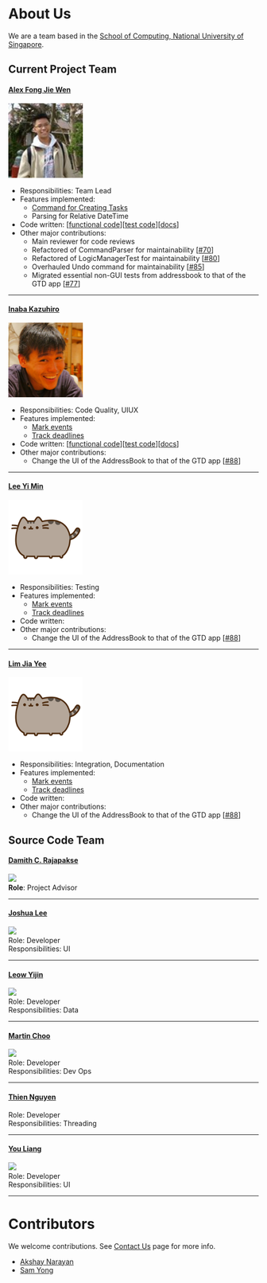 # About Us

We are a team based in the [School of Computing, National University of Singapore](http://www.comp.nus.edu.sg).

## Current Project Team

#### [Alex Fong Jie Wen](https://github.com/AlexFJW)
<img src="images/AlexFongJieWen.jpg" width="150"><br>
* Responsibilities: Team Lead
* Features implemented:
    * [Command for Creating Tasks](https://github.com/CS2103AUG2016-W10-C1/main/pull/15)
    *  Parsing for Relative DateTime
* Code written: [[functional code](A0139019E.md)][[test code](A0139019E.md)][[docs](https://github.com/CS2103AUG2016-W10-C1/main/blob/master/collated/docs/A0139019E.md)]
* Other major contributions:
	* Main reviewer for code reviews
    * Refactored of CommandParser for maintainability [[#70](https://github.com/CS2103AUG2016-W10-C1/main/pull/79)]
    * Refactored of LogicManagerTest for maintainability [[#80](https://github.com/CS2103AUG2016-W10-C1/main/pull/80)]
    * Overhauled Undo command for maintainability [[#85](https://github.com/CS2103AUG2016-W10-C1/main/pull/85)]
    * Migrated essential non-GUI tests from addressbook to that of the GTD app [[#77](https://github.com/CS2103AUG2016-W10-C1/main/pull/88)]

-----

#### [Inaba Kazuhiro](https://github.com/inaba1231)
<img src="images/InabaKazuhiro.jpeg" width="150"><br>
* Responsibilities: Code Quality, UIUX
* Features implemented:
	* [Mark events](https://github.com/CS2103AUG2016-W10-C1/main/blob/master/src/main/java/seedu/taskman/logic/commands/MarkCommand.java)
	* [Track deadlines](https://github.com/CS2103AUG2016-W10-C1/main/blob/master/src/main/java/seedu/taskman/ui/DeadlinePanel.java)
* Code written: [[functional code](https://github.com/CS2103AUG2016-W10-C1/main/blob/master/collated/main/A0140136W.md)][[test code](https://github.com/CS2103AUG2016-W10-C1/main/blob/master/collated/test/A0140136W.md)][[docs](https://github.com/CS2103AUG2016-W10-C1/main/blob/master/collated/docs/A0140136W.md)]
* Other major contributions:
	* Change the UI of the AddressBook to that of the GTD app [[#88](https://github.com/CS2103AUG2016-W10-C1/main/pull/88)]

-----

#### [Lee Yi Min](https://github.com/leeyimin)
<img src="images/LeeYiMin.png" width="150"><br>
* Responsibilities: Testing
* Features implemented:
	* [Mark events](https://github.com/CS2103AUG2016-W10-C1/main/blob/master/src/main/java/seedu/taskman/logic/commands/MarkCommand.java)
	* [Track deadlines](https://github.com/CS2103AUG2016-W10-C1/main/blob/master/src/main/java/seedu/taskman/ui/DeadlinePanel.java)
* Code written:
* Other major contributions:
	* Change the UI of the AddressBook to that of the GTD app [[#88](https://github.com/CS2103AUG2016-W10-C1/main/pull/88)]

-----

#### [Lim Jia Yee](http://github.com/jia1)
<img src="images/LimJiaYee.png" width="150"><br>
* Responsibilities: Integration, Documentation
* Features implemented:
	* [Mark events](https://github.com/CS2103AUG2016-W10-C1/main/blob/master/src/main/java/seedu/taskman/logic/commands/MarkCommand.java)
	* [Track deadlines](https://github.com/CS2103AUG2016-W10-C1/main/blob/master/src/main/java/seedu/taskman/ui/DeadlinePanel.java)
* Code written:
* Other major contributions:
	* Change the UI of the AddressBook to that of the GTD app [[#88](https://github.com/CS2103AUG2016-W10-C1/main/pull/88)]

## Source Code Team

#### [Damith C. Rajapakse](http://www.comp.nus.edu.sg/~damithch)
<img src="images/DamithRajapakse.jpg" width="150"><br>
**Role**: Project Advisor

-----

#### [Joshua Lee](http://github.com/lejolly)
<img src="images/JoshuaLee.jpg" width="150"><br>
Role: Developer <br>
Responsibilities: UI

-----

#### [Leow Yijin](http://github.com/yijinl)
<img src="images/LeowYijin.jpg" width="150"><br>
Role: Developer <br>
Responsibilities: Data

-----

#### [Martin Choo](http://github.com/m133225)
<img src="images/MartinChoo.jpg" width="150"><br>
Role: Developer <br>
Responsibilities: Dev Ops

-----

#### [Thien Nguyen](https://github.com/ndt93)
Role: Developer <br>
Responsibilities: Threading

-----

#### [You Liang](http://github.com/yl-coder)
<img src="images/YouLiang.jpg" width="150"><br>
Role: Developer <br>
Responsibilities: UI

-----

# Contributors

We welcome contributions. See [Contact Us](ContactUs.md) page for more info.

* [Akshay Narayan](https://github.com/se-edu/addressbook-level4/pulls?q=is%3Apr+author%3Aokkhoy)
* [Sam Yong](https://github.com/se-edu/addressbook-level4/pulls?q=is%3Apr+author%3Amauris)
